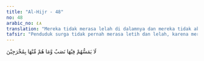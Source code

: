 ```yaml
---
title: "Al-Hijr - 48"
no: 48
arabic_no: ٤٨
translation: "Mereka tidak merasa lelah di dalamnya dan mereka tidak akan dikeluarkan darinya."
tafsir: "Penduduk surga tidak pernah merasa letih dan lelah, karena mereka tidak lagi dibebani oleh berbagai usaha untuk melengkapi kebutuhan pokok yang mereka perlukan. Segala sesuatu yang mereka inginkan telah tersedia, tinggal memanfaatkan saja. Mereka tidak pernah merasa khawatir akan dipindahkan ke tempat yang tidak mereka senangi karena mereka kekal di dalam surga. Mereka akan terus merasakan kenikmatan dan kesenangan yang sudah tersedia.\n\nPada ayat yang lain Allah swt melukiskan keadaan di dalam surga itu:\n\nYang dengan karunia-Nya menempatkan kami dalam tempat yang kekal (surga); di dalamnya kami tidak merasa lelah dan tidak pula merasa lesu.\" (Fathir/35: 35)\n\nHadis Nabi saw menjelaskan keadaan surga:\n\nRasulullah saw bersabda, \"Sesungguhnya Allah memerintahkan kepadaku untuk memberi kabar gembira kepada Khadijah berupa rumah (yang akan ditempatinya) di surga yang terbuat dari bambu, tidak ada kesulitan di dalamnya, dan tidak ada pula kelelahan.\" (Riwayat a-Bukhari dan Muslim dari 'Abdullah bin Aufa)\n\nDari keterangan di atas, maka keadaan orang-orang beriman dalam surga itu dapat digambarkan sebagai berikut: orang-orang yang beriman berada dalam keadaan terhormat, bersih dari berbagai penyakit hati seperti rasa dengki, iri hati, marah, kecewa, dan sebangsanya, tidak pernah merasa lelah, sakit, dan lapar, selalu dalam keadaan senang dan gembira, saling bersilaturrahim, dan bersahabat dengan penduduk surga yang lain, dan mereka kekal di surga sehingga tidak perlu merasa khawatir akan dipindahkan ke tempat yang tidak disenangi.\n\nDiriwayatkan oleh ath-thabrani dari Abdullah bin Zubair bahwa Rasulullah saw menegur para sahabat yang tertawa ketika beliau lewat di hadapan mereka. Beliau berkata, \"Apa yang menyebabkan kamu tertawa?.\" Maka turunlah ayat ini sebagai teguran kepada Nabi saw agar membiarkan mereka tertawa karena Allah Maha Pengampun di samping siksa-Nya yang sangat pedih.\n\nDiriwayatkan pula oleh Abu hatim dari Ali bin Abi Husain bahwa ayat ini diturunkan berhubungan dengan Abu Bakar dan Umar bin al-Khaththab, yang mana rasa dengki keduanya telah dicabut Allah dari dalam hatinya. Ketika ditanya orang, \"Kedengkian apa?\" Ali bin Abi Husain menjawab, \"Kedengkian jahiliyah, yaitu sikap permusuhan antara Bani Tamim (Kabilah Abu Bakar) dan Bani Umayyah.\" Ketika Abu Bakar terserang penyakit pinggang, Ali memanaskan tangannya dan dengan tangannya ia memanaskan pinggang Abu Bakar, maka turunlah ayat ini.\n\nPada ayat ini, Allah swt menjelaskan janji dan ancaman-Nya kepada hamba-hamba-Nya. Allah memerintahkan kepada Nabi Muhammad agar menyampaikan kepada hamba-hamba-Nya bahwa Dia bersedia menghapus segala dosa, jika seseorang telah bertobat dalam arti yang sebenarnya dan kembali menempuh jalan yang diridai-Nya. Allah tidak akan mengazab hamba-hamba-Nya yang bertobat.\n\nAllah juga memerintahkan kepada Nabi Muhammad saw agar menyampaikan kepada hamba-Nya bahwa azab-Nya akan menimpa orang yang durhaka dan berbuat maksiat dan tidak mau bertobat atau kembali ke jalan-Nya. Azab-Nya itu sangat pedih, dan tidak ada bandingannya di dunia ini."
---
```


لَا يَمَسُّهُمْ فِيْهَا نَصَبٌ وَّمَا هُمْ مِّنْهَا بِمُخْرَجِيْنَ 
